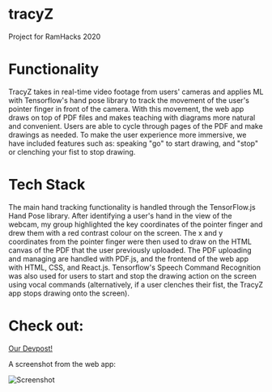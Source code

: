 # tracyZ

Project for RamHacks 2020

# Functionality

TracyZ takes in real-time video footage from users' cameras and applies ML with Tensorflow's hand pose library to track the movement of the user's pointer finger in front of the camera. With this movement, the web app draws on top of PDF files and makes teaching with diagrams more natural and convenient. Users are able to cycle through pages of the PDF and make drawings as needed. To make the user experience more immersive, we have included features such as: speaking "go" to start drawing, and "stop" or clenching your fist to stop drawing.

# Tech Stack

The main hand tracking functionality is handled through the TensorFlow.js Hand Pose library. After identifying a user's hand in the view of the webcam, my group highlighted the key coordinates of the pointer finger and drew them with a red contrast colour on the screen. The x and y coordinates from the pointer finger were then used to draw on the HTML canvas of the PDF that the user previously uploaded. The PDF uploading and managing are handled with PDF.js, and the frontend of the web app with HTML, CSS, and React.js. Tensorflow's Speech Command Recognition was also used for users to start and stop the drawing action on the screen using vocal commands (alternatively, if a user clenches their fist, the TracyZ app stops drawing onto the screen).

# Check out:

[Our Devpost!](https://devpost.com/software/tracyz)

A screenshot from the web app:

![Screenshot](/src/image.png)

